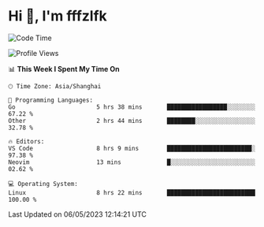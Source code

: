 # Hi 👋, I'm fffzlfk

<!--START_SECTION:waka-->
![Code Time](http://img.shields.io/badge/Code%20Time-193%20hrs%205%20mins-blue)

![Profile Views](http://img.shields.io/badge/Profile%20Views-0-blue)

📊 **This Week I Spent My Time On** 

```text
🕑︎ Time Zone: Asia/Shanghai

💬 Programming Languages: 
Go                       5 hrs 38 mins       █████████████████░░░░░░░░   67.22 % 
Other                    2 hrs 44 mins       ████████░░░░░░░░░░░░░░░░░   32.78 % 

🔥 Editors: 
VS Code                  8 hrs 9 mins        ████████████████████████░   97.38 % 
Neovim                   13 mins             █░░░░░░░░░░░░░░░░░░░░░░░░   02.62 % 

💻 Operating System: 
Linux                    8 hrs 22 mins       █████████████████████████   100.00 % 
```


 Last Updated on 06/05/2023 12:14:21 UTC
<!--END_SECTION:waka-->
